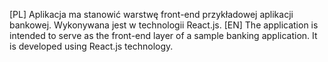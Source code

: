[PL] Aplikacja ma stanowić warstwę front-end przykładowej aplikacji bankowej. Wykonywana jest w technologii React.js.
[EN] The application is intended to serve as the front-end layer of a sample banking application. It is developed using React.js technology.